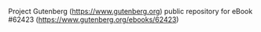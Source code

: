 Project Gutenberg (https://www.gutenberg.org) public repository for
eBook #62423 (https://www.gutenberg.org/ebooks/62423)
